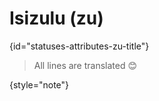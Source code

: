 # Isizulu (zu)
{id="statuses-attributes-zu-title"}



> All lines are translated 😊
>
{style="note"}

